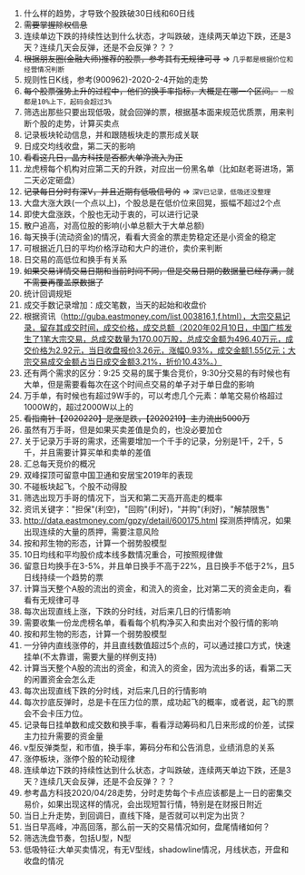 1. 什么样的趋势，才导致个股跌破30日线和60日线
2. ~~需要掌握除权信息~~
3. 连续单边下跌的持续性达到什么状态，才叫跌破，连续两天单边下跌，还是3天？连续几天会反弹，还是不会反弹？？？
4. ~~根据朋友圈(金融大师)推荐的股票，参考其有无规律可寻~~ => `几乎都是根据价位和经营情况判断`
5. 规则性日K线，参考(900962)-2020-2-4开始的走势
6. ~~每个股票强势上升的过程中，他们的换手率指标，大概是在哪一个区间。~~ `一般都是10%上下，起码会超过3%`
7. 筛选出那些只要出现低吸，就会回弹的票，根据基本面来规范优质票，用来判断个股的走势，计算买卖点
9. 记录板块轮动信息，并和跟随板块走的票形成关联
10. 日成交均线收盘，第二天的影响
11. ~~看看这几日，晶方科技是否都大单净流入为正~~
13. 龙虎榜每个机构对应第二天的升跌，对应出一份黑名单（比如赵老哥进场，第二天必定砸盘）
15. ~~记录每日分时有深V，并且近期有低吸信号的~~ => `深V已记录，低吸还没整理`
16. 大盘大涨大跌(一个点以上)，个股总是在低价位来回晃，振幅不超过2个点
17. 即使大盘涨跌，个股也无动于衷的，可以进行记录
18. 散户追高，对高位股的影响(小单总额大于大单总额)
19. 每天换手(流动资金)的情况，看看大资金的票走势稳定还是小资金的稳定
20. 可根据近几日的平均价格浮动和大户的进价，卖价来判断
21. 日交易的高低位和换手有关系
22. ~~如果交易详情交易日期和当前时间不同，但是交易日期的数据量已经存满，就不需要再覆盖原数据了~~
24. 统计回调规矩
25. 成交手数记录增加：成交笔数，当天的起始和收盘价
26. 根据资讯（http://guba.eastmoney.com/list,003816,1,f.html），大宗交易记录，留存其成交时间，成交价格，成交总额（2020年02月10日，中国广核发生了1笔大宗交易，总成交数量为170.00万股，总成交金额为496.40万元，成交价格为2.92元，当日收盘报价3.26元，涨幅0.93%，成交金额1.55亿元；大宗交易成交金额占当日成交金额3.21%，折价10.43%。）
27. 还有两个需求的区分：9:25 交易的属于集合竞价，9:30分交易的有时候也有大单，但是需要看每次在这个时间点交易的单子对于单日盘的影响
28. 万手单，有时候也有超过9W手的，可以考虑几个元素：单笔交易价格超过1000W的，超过2000W以上的
29. ~~看指南针【2020220】是涨是跌，【2020219】主力流出5000万~~
20. 虽然有万手哥，但是如果买卖差值是负的，也没必要加仓
21. 关于记录万手哥的需求，还需要增加一个千手的记录，分别是1千，2千，5千，并且需要计算买单和卖单的差值
22. 汇总每天竞价的概况
23. 双峰探顶可留意中国卫通和安居宝2019年的表现
24. 不碰板块起飞，个股不动得股
25. 筛选出现万手哥的情况下，当天和第二天高开高走的概率
26. 资讯关键字："担保"(利空)，"回购"(利好)，"并购"(利好)，"解禁限售"
27. http://data.eastmoney.com/gpzy/detail/600175.html 探测质押情况，如果出现连续的大量的质押，需要注意风险
28. 按和邦生物的形态，计算一个弱势股模型
29. 10日均线和平均股价成本线多数情况重合，可按照规律做
30. 留意日均换手在3-5%，并且单日换手不高于22%，且日换手不低于2%，且5日线持续一个趋势的票
31. 计算当天整个A股的流出的资金，和流入的资金，比对第二天的资金走向，看看有无规律可寻
32. 每次出现直线上涨，下跌的分时线，对后来几日的行情影响
33. 需要收集一份龙虎榜名单，看看每个机构净买入和卖出对个股行情的影响
26. 按和邦生物的形态，计算一个弱势股模型
27. 一分钟内直线涨停的，并且直线数值超过5个点的，可以通过接口方式，快速挂单(不太靠谱，需要大量的样例支持)
31. 计算当天整个A股的流出的资金，和流入的资金，因为流出多的话，看第二天的闲置资金会怎么走
33. 每次出现直线下跌的分时线，对后来几日的行情影响
34. 每次抄底反弹时，总是卡在压力位的票，成功起飞的概率，或者说，起飞的票会不会卡压力位。
35. 记录每日挂单数和成交数和换手率，看看浮动筹码和几日来形成的价差，试探主力拉升需要的资金量
36. v型反弹类型，和市值，换手率，筹码分布和公告消息，业绩消息的关系
37. 涨停板块，涨停个股的轮动规律
39. 连续单边下跌的持续性达到什么状态，才叫跌破，连续两天单边下跌，还是3天？连续几天会反弹，还是不会反弹？？？
40. 参考晶方科技2020/04/28走势，分时走势每个卡点应该都是上一日的密集交易价，如果出现这样的情况，会出现短暂行情，特别是在财报日附近
41. 当日上升走势，到回调日，直线下降，是否就可以判定为出货？
42. 当日早高峰，冲高回落，那么前一天的交易情况如何，盘尾情绪如何？
43. 筛选洗盘节奏，包括U型，N型
44. 低吸特征:大单买卖情况，有无V型线，shadowline情况，月线状态，开盘和收盘的情况
